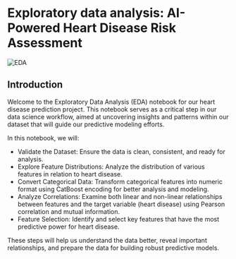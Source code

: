 # Exploratory data analysis: AI-Powered Heart Disease Risk Assessment

![EDA](https://github.com/akthammomani/AI_powered_heart_disease_risk_assessment_app/assets/67468718/713fc503-ad47-4b4d-812e-6f52ddcec40b)

## Introduction

Welcome to the Exploratory Data Analysis (EDA) notebook for our heart disease prediction project. This notebook serves as a critical step in our data science workflow, aimed at uncovering insights and patterns within our dataset that will guide our predictive modeling efforts.

In this notebook, we will:

* Validate the Dataset: Ensure the data is clean, consistent, and ready for analysis.
* Explore Feature Distributions: Analyze the distribution of various features in relation to heart disease.
* Convert Categorical Data: Transform categorical features into numeric format using CatBoost encoding for better analysis and modeling.
* Analyze Correlations: Examine both linear and non-linear relationships between features and the target variable (heart disease) using Pearson correlation and mutual information.
* Feature Selection: Identify and select key features that have the most predictive power for heart disease.
  
These steps will help us understand the data better, reveal important relationships, and prepare the data for building robust predictive models.
